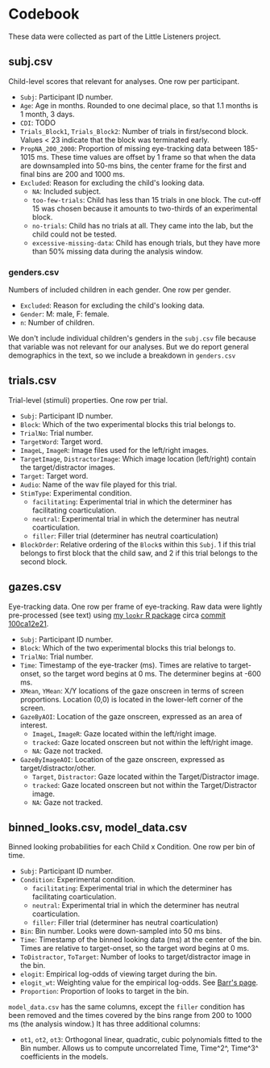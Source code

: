 # Codebook

These data were collected as part of the Little Listeners project.

## subj.csv

Child-level scores that relevant for analyses. One row per participant.

- `Subj`: Participant ID number.
- `Age`: Age in months. Rounded to one decimal place, so that 1.1 months 
  is 1 month, 3 days.
- `CDI`: TODO
- `Trials_Block1`, `Trials_Block2`: Number of trials in first/second block.
  Values < 23 indicate that the block was terminated early.
- `PropNA_200_2000`: Proportion of missing eye-tracking data between 
  185-1015 ms. These time values are offset by 1 frame so that when the data are 
  downsampled into 50-ms bins, the center frame for the first and final bins 
  are 200 and 1000 ms.
- `Excluded`: Reason for excluding the child's looking data.
    + `NA`: Included subject.
    + `too-few-trials`: Child has less than 15 trials in one block. The cut-off 
      15 was chosen because it amounts to two-thirds of an experimental block.
    + `no-trials`: Child has no trials at all. They came into the lab, but the 
      child could not be tested. 
    + `excessive-missing-data`: Child has enough trials, but they have more than 
      50% missing data during the analysis window.

### genders.csv

Numbers of included children in each gender. One row per gender.

- `Excluded`: Reason for excluding the child's looking data.
- `Gender`: M: male, F: female.
- `n`: Number of children.

We don't include individual children's genders in the `subj.csv` file because 
that variable was not relevant for our analyses. But we do report general 
demographics in the text, so we include a breakdown in `genders.csv`

## trials.csv

Trial-level (stimuli) properties. One row per trial.

- `Subj`: Participant ID number.
- `Block`: Which of the two experimental blocks this trial belongs to.
- `TrialNo`: Trial number.
- `TargetWord`: Target word.
- `ImageL`, `ImageR`: Image files used for the left/right images.
- `TargetImage`, `DistractorImage`: Which image location (left/right) contain 
  the target/distractor images.
- `Target`: Target word.
- `Audio`: Name of the wav file played for this trial.
- `StimType`: Experimental condition.
    + `facilitating`: Experimental trial in which the determiner has 
      facilitating coarticulation.
    + `neutral`: Experimental trial in which the determiner has neutral 
      coarticulation.
    + `filler`: Filler trial (determiner has neutral coarticulation)
- `BlockOrder`: Relative ordering of the `Block`s within this `Subj`. 1 if this 
  trial belongs to first block that the child saw, and 2 if this trial belongs 
  to the second block.

## gazes.csv

Eye-tracking data. One row per frame of eye-tracking. Raw data were lightly 
pre-processed (see text) using [my `lookr` R package][lookr] 
circa [commit 100ca12e21][100ca12e21]. 

- `Subj`: Participant ID number.
- `Block`: Which of the two experimental blocks this trial belongs to.
- `TrialNo`: Trial number.
- `Time`: Timestamp of the eye-tracker (ms). Times are relative to 
  target-onset, so the target word begins at 0 ms. The determiner begins 
  at -600 ms.
- `XMean`, `YMean`: X/Y locations of the gaze onscreen in terms of screen 
  proportions. Location (0,0) is located in the lower-left corner of the screen.  
- `GazeByAOI`: Location of the gaze onscreen, expressed as an area of interest.
    + `ImageL`, `ImageR`: Gaze located within the left/right image.
    + `tracked`: Gaze located onscreen but not within the left/right image.
    + `NA`: Gaze not tracked.
- `GazeByImageAOI`: Location of the gaze onscreen, expressed as 
  target/distractor/other.
    + `Target`, `Distractor`: Gaze located within the Target/Distractor image.
    + `tracked`: Gaze located onscreen but not within the Target/Distractor 
      image.
    + `NA`: Gaze not tracked.

## binned_looks.csv, model_data.csv

Binned looking probabilities for each Child x Condition. One row per bin of time.

- `Subj`: Participant ID number.
- `Condition`: Experimental condition.
    + `facilitating`: Experimental trial in which the determiner has 
      facilitating coarticulation.
    + `neutral`: Experimental trial in which the determiner has neutral 
      coarticulation.
    + `filler`: Filler trial (determiner has neutral coarticulation)
- `Bin`: Bin number. Looks were down-sampled into 50 ms bins.
- `Time`: Timestamp of the binned looking data (ms) at the center of the bin. 
  Times are relative to target-onset, so the target word begins at 0 ms.
- `ToDistractor`, `ToTarget`: Number of looks to target/distractor image in the bin.
- `elogit`: Empirical log-odds of viewing target during the bin.
- `elogit_wt`: Weighting value for the empirical log-odds. See [Barr's page][Barr].
- `Proportion`: Proportion of looks to target in the bin.

`model_data.csv` has the same columns, except the `filler` condition has been 
removed and the times covered by the bins range from 200 to 1000 ms (the 
analysis window.) It has three additional columns:

- `ot1`, `ot2`, `ot3`: Orthogonal linear, quadratic, cubic polynomials fitted to 
  the Bin number. Allows us to compute uncorrelated Time, Time^2^, Time^3^ 
  coefficients in the models.

[lookr]: https://github.com/tjmahr/lookr
[100ca12e21]: https://github.com/tjmahr/lookr/tree/100ca12e21b347038f250c637c461ba26c4702f6
[Barr]: http://talklab.psy.gla.ac.uk/tvw/elogit-wt.html
